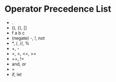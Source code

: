 # Operator Precedence List

- .
- (), {}, []
- f a b c
- (negate) -, !, not
- *, /, //, %
- +, -
- <, >, <=, >=
- ==, !=
- and, or
- =
- if, let
